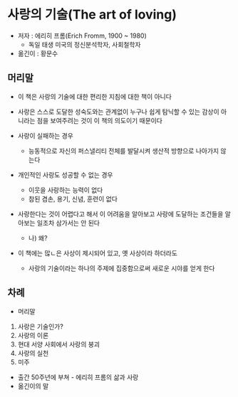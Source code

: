 # 사랑의 기술(The art of loving)

- 저자 : 에리히 프롬(Erich Fromm, 1900 ~ 1980)
  - 독일 태생 미국의 정신분석학자, 사회철학자
- 옮긴이 : 황문수

## 머리말

- 이 책은 사랑의 기술에 대한 편리한 지침에 대한 책이 아니다
- 사랑은 스스로 도달한 성숙도와는 관계없이 누구나 쉽게 탐닉할 수 있는
  감상이 아니라는 점을 보여주려는 것이 이 책의 의도이기 때문이다

- 사랑이 실패하는 경우

  - 능동적으로 자신의 퍼스낼리티 전체를 발달시켜 생산적 방향으로 나아가지 않는다

- 개인적인 사랑도 성공할 수 없는 경우

  - 이웃을 사랑하는 능력이 없다
  - 참된 겸손, 용기, 신념, 훈련이 없다

- 사랑한다는 것이 어렵다고 해서 이 어려움을 알아보고 사랑에 도달하는 조건들을 알아보는 일조차 삼가서는 안 된다

  - 나) 왜?

- 이 책에는 많ㄴ은 사상이 제시되어 있고, 옛 사상이라 하더라도
  - 사랑의 기술이라는 하나의 주제에 집중함으로써 새로운 시야를 얻게 한다

## 차례

- 머리말

1. 사랑은 기술인가?
2. 사랑의 이론
3. 현대 서양 사회에서 사랑의 붕괴
4. 사랑의 실천
5. 미주

- 출간 50주년에 부쳐 - 에리히 프롬의 삶과 사랑
- 옮긴이의 말
